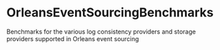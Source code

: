 # OrleansEventSourcingBenchmarks
Benchmarks for the various log consistency providers and storage providers supported in Orleans event sourcing
